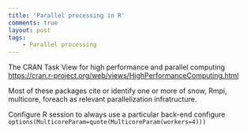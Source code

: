 ```yaml
---
title: 'Parallel processing in R'
comments: true
layout: post
tags:
    - Parallel processing
---
```


The CRAN Task View for high performance and parallel computing <https://cran.r-project.org/web/views/HighPerformanceComputing.html>

Most of these packages cite or identify one or more of snow, Rmpi, multicore, foreach as relevant parallelization infratructure. 

Configure R session to always use a particular back-end configure `options(MulticoreParam=quote(MulticoreParam(workers=4)))`


